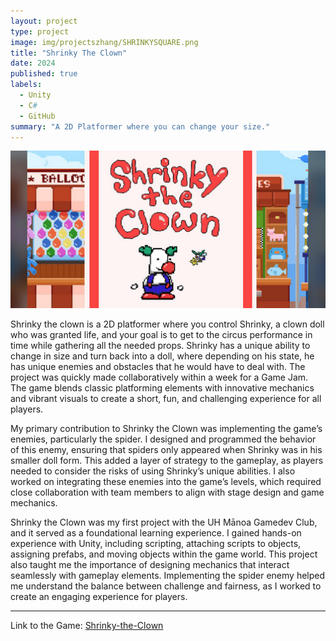 ```yaml
---
layout: project
type: project
image: img/projectszhang/SHRINKYSQUARE.png
title: "Shrinky The Clown"
date: 2024
published: true
labels:
  - Unity
  - C#
  - GitHub
summary: "A 2D Platformer where you can change your size."
---
```


<img class="img-fluid" src="../img/projectszhang/SHRINKYULL.png">

Shrinky the clown is a 2D platformer where you control Shrinky, a clown doll who was granted life, and your goal is to get to the circus performance in time while gathering all the needed props. Shrinky has a unique ability to change in size and turn back into a doll, where depending on his state, he has unique enemies and obstacles that he would have to deal with. The project was quickly made collaboratively within a week for a Game Jam. The game blends classic platforming elements with innovative mechanics and vibrant visuals to create a short, fun, and challenging experience for all players.

My primary contribution to Shrinky the Clown was implementing the game’s enemies, particularly the spider. I designed and programmed the behavior of this enemy, ensuring that spiders only appeared when Shrinky was in his smaller doll form. This added a layer of strategy to the gameplay, as players needed to consider the risks of using Shrinky’s unique abilities. I also worked on integrating these enemies into the game’s levels, which required close collaboration with team members to align with stage design and game mechanics.

Shrinky the Clown was my first project with the UH Mānoa Gamedev Club, and it served as a foundational learning experience. I gained hands-on experience with Unity, including scripting, attaching scripts to objects, assigning prefabs, and moving objects within the game world. This project also taught me the importance of designing mechanics that interact seamlessly with gameplay elements. Implementing the spider enemy helped me understand the balance between challenge and fairness, as I worked to create an engaging experience for players.

<hr>

Link to the Game: <a href="https://uhmanoagamedev.itch.io/shrinky-the-clown"><i class="large github icon "></i>Shrinky-the-Clown</a>
